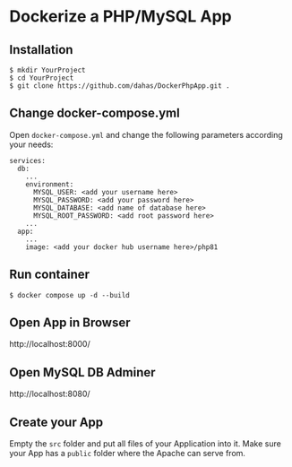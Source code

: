 # Dockerize a PHP/MySQL App

## Installation
````
$ mkdir YourProject
$ cd YourProject
$ git clone https://github.com/dahas/DockerPhpApp.git .
````

## Change docker-compose.yml

Open `docker-compose.yml` and change the following parameters according your needs:
````
services:
  db:
    ...
    environment:
      MYSQL_USER: <add your username here>
      MYSQL_PASSWORD: <add your password here>
      MYSQL_DATABASE: <add name of database here>
      MYSQL_ROOT_PASSWORD: <add root password here>
    ...
  app:
    ...
    image: <add your docker hub username here>/php81
````

## Run container
````
$ docker compose up -d --build
````

## Open App in Browser
http://localhost:8000/

## Open MySQL DB Adminer
http://localhost:8080/

## Create your App

Empty the `src` folder and put all files of your Application into it. Make sure your App has a `public` folder where the Apache can serve from.

